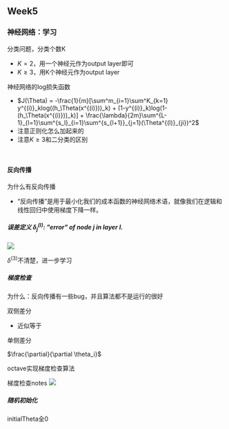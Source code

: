 ## Week5

### 神经网络：学习

分类问题，分类个数K
- $K = 2$，用一个神经元作为output layer即可
- $K \geq 3$，用K个神经元作为output layer

神经网络的log损失函数
- $J(\Theta) = -\frac{1}{m}[\sum^m_{i=1}\sum^K_{k=1} y^{(i)}_klog((h_\Theta(x^{(i)}))_k) + (1-y^{(i)}_k)log(1-(h_\Theta(x^{(i)}))_k)] + \frac{\lambda}{2m}\sum^{L-1}_{l=1}\sum^{s_l}_{i=1}\sum^{s_{l+1}}_{j=1}(\Theta^{(l)}_{ji})^2$
- 注意正则化怎么加起来的
- 注意$K \geq 3$和二分类的区别

&nbsp;
#### 反向传播
为什么有反向传播
- “反向传播”是用于最小化我们的成本函数的神经网络术语，就像我们在逻辑和线性回归中使用梯度下降一样。

##### 误差定义 $\delta_j^{(l)}$: "error" of node $j$ in layer $l$.

![](https://user-images.githubusercontent.com/41643043/56089754-55f47680-5eca-11e9-9a5b-2100a91f2070.png)

$\delta^{(3)}$不清楚，进一步学习



##### 梯度检查
为什么：反向传播有一些bug，并且算法都不是运行的很好

双侧差分
- 近似等于

单侧差分

$\frac{\partial}{\partial \theta_i}$

octave实现梯度检查算法

梯度检查notes
![](https://user-images.githubusercontent.com/41643043/56102305-cf3da900-5f5e-11e9-8429-57e078b7a6d2.png)



##### 随机初始化

initialTheta全0



